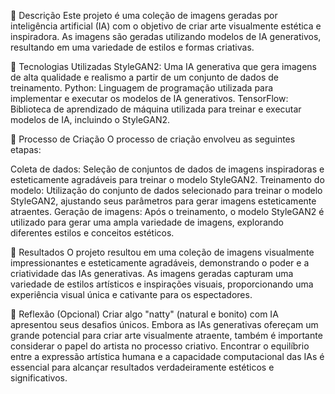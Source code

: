 📒 Descrição
Este projeto é uma coleção de imagens geradas por inteligência artificial (IA) com o objetivo de criar arte visualmente estética e inspiradora. As imagens são geradas utilizando modelos de IA generativos, resultando em uma variedade de estilos e formas criativas.

🤖 Tecnologias Utilizadas
StyleGAN2: Uma IA generativa que gera imagens de alta qualidade e realismo a partir de um conjunto de dados de treinamento.
Python: Linguagem de programação utilizada para implementar e executar os modelos de IA generativos.
TensorFlow: Biblioteca de aprendizado de máquina utilizada para treinar e executar modelos de IA, incluindo o StyleGAN2.

🧐 Processo de Criação
O processo de criação envolveu as seguintes etapas:

Coleta de dados: Seleção de conjuntos de dados de imagens inspiradoras e esteticamente agradáveis para treinar o modelo StyleGAN2.
Treinamento do modelo: Utilização do conjunto de dados selecionado para treinar o modelo StyleGAN2, ajustando seus parâmetros para gerar imagens esteticamente atraentes.
Geração de imagens: Após o treinamento, o modelo StyleGAN2 é utilizado para gerar uma ampla variedade de imagens, explorando diferentes estilos e conceitos estéticos.

🚀 Resultados
O projeto resultou em uma coleção de imagens visualmente impressionantes e esteticamente agradáveis, demonstrando o poder e a criatividade das IAs generativas. As imagens geradas capturam uma variedade de estilos artísticos e inspirações visuais, proporcionando uma experiência visual única e cativante para os espectadores.

💭 Reflexão (Opcional)
Criar algo "natty" (natural e bonito) com IA apresentou seus desafios únicos. Embora as IAs generativas ofereçam um grande potencial para criar arte visualmente atraente, também é importante considerar o papel do artista no processo criativo. Encontrar o equilíbrio entre a expressão artística humana e a capacidade computacional das IAs é essencial para alcançar resultados verdadeiramente estéticos e significativos.

